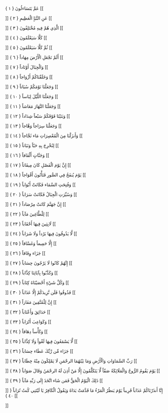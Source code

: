 عَمَّ يَتَسَاءلُونَ { ۱ }
[[


]] 
عَنِ النَّبَإِ الْعَظِيمِ { ۲ }
[[


]] 
الَّذِي هُمْ فِيهِ مُخْتَلِفُونَ { ۳ }
[[


]] 
كَلَّا سَيَعْلَمُونَ { ٤ }
[[


]] 
ثُمَّ كَلَّا سَيَعْلَمُونَ { ٥ }
[[


]] 
أَلَمْ نَجْعَلِ الْأَرْضَ مِهَاداً { ٦ }
[[


]] 
وَالْجِبَالَ أَوْتَاداً { ٧ }
[[


]] 
وَخَلَقْنَاكُمْ أَزْوَاجاً { ۸ }
[[


]] 
وَجَعَلْنَا نَوْمَكُمْ سُبَاتاً { ۹ }
[[


]] 
وَجَعَلْنَا اللَّيْلَ لِبَاساً { ۱۰ }
[[


]] 
وَجَعَلْنَا النَّهَارَ مَعَاشاً { ۱۱ }
[[


]] 
وَبَنَيْنَا فَوْقَكُمْ سَبْعاً شِدَاداً { ۱۲ }
[[


]] 
وَجَعَلْنَا سِرَاجاً وَهَّاجاً { ۱۳ }
[[


]] 
وَأَنزَلْنَا مِنَ الْمُعْصِرَاتِ مَاء ثَجَّاجاً { ۱٤ }
[[


]] 
لِنُخْرِجَ بِهِ حَبّاً وَنَبَاتاً { ۱٥ }
[[


]] 
وَجَنَّاتٍ أَلْفَافاً { ۱٦ }
[[


]] 
إِنَّ يَوْمَ الْفَصْلِ كَانَ مِيقَاتاً { ۱٧ }
[[


]] 
يَوْمَ يُنفَخُ فِي الصُّورِ فَتَأْتُونَ أَفْوَاجاً { ۱۸ }
[[


]] 
وَفُتِحَتِ السَّمَاء فَكَانَتْ أَبْوَاباً { ۱۹ }
[[


]] 
وَسُيِّرَتِ الْجِبَالُ فَكَانَتْ سَرَاباً { ۲۰ }
[[


]] 
إِنَّ جَهَنَّمَ كَانَتْ مِرْصَاداً { ۲۱ }
[[


]] 
لِلْطَّاغِينَ مَآباً { ۲۲ }
[[


]] 
لَابِثِينَ فِيهَا أَحْقَاباً { ۲۳ }
[[


]] 
لَّا يَذُوقُونَ فِيهَا بَرْداً وَلَا شَرَاباً { ۲٤ }
[[


]] 
إِلَّا حَمِيماً وَغَسَّاقاً { ۲٥ }
[[


]] 
جَزَاء وِفَاقاً { ۲٦ }
[[


]] 
إِنَّهُمْ كَانُوا لَا يَرْجُونَ حِسَاباً { ۲٧ }
[[


]] 
وَكَذَّبُوا بِآيَاتِنَا كِذَّاباً { ۲۸ }
[[


]] 
وَكُلَّ شَيْءٍ أَحْصَيْنَاهُ كِتَاباً { ۲۹ }
[[


]] 
فَذُوقُوا فَلَن نَّزِيدَكُمْ إِلَّا عَذَاباً { ۳۰ }
[[


]] 
إِنَّ لِلْمُتَّقِينَ مَفَازاً { ۳۱ }
[[


]] 
حَدَائِقَ وَأَعْنَاباً { ۳۲ }
[[


]] 
وَكَوَاعِبَ أَتْرَاباً { ۳۳ }
[[


]] 
وَكَأْساً دِهَاقاً { ۳٤ }
[[


]] 
لَّا يَسْمَعُونَ فِيهَا لَغْواً وَلَا كِذَّاباً { ۳٥ }
[[


]] 
جَزَاء مِّن رَّبِّكَ عَطَاء حِسَاباً { ۳٦ }
[[


]] 
رَبِّ السَّمَاوَاتِ وَالْأَرْضِ وَمَا بَيْنَهُمَا الرحْمَنِ لَا يَمْلِكُونَ مِنْهُ خِطَاباً { ۳٧ }
[[


]] 
يَوْمَ يَقُومُ الرُّوحُ وَالْمَلَائِكَةُ صَفّاً لَّا يَتَكَلَّمُونَ إِلَّا مَنْ أَذِنَ لَهُ الرحْمَنُ وَقَالَ صَوَاباً { ۳۸ }
[[


]] 
ذَلِكَ الْيَوْمُ الْحَقُّ فَمَن شَاء اتَّخَذَ إِلَى رَبِّهِ مَآباً { ۳۹ }
[[


]] 
إِنَّا أَنذَرْنَاكُمْ عَذَاباً قَرِيباً يَوْمَ يَنظُرُ الْمَرْءُ مَا قَدَّمَتْ يَدَاهُ وَيَقُولُ الْكَافِرُ يَا لَيْتَنِي كُنتُ تُرَاباً { ٤۰ }
[[


]]